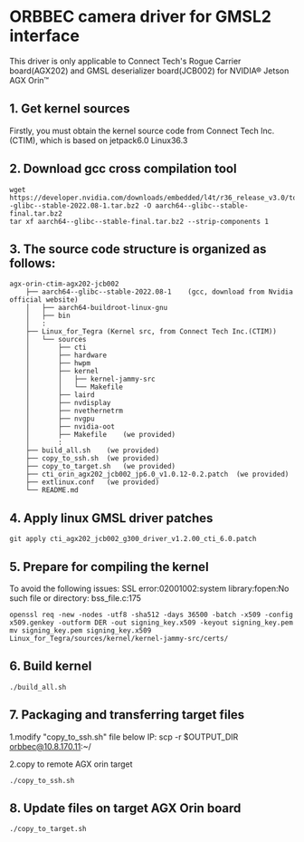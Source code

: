
# ORBBEC camera driver for GMSL2 interface

This driver is only applicable to Connect Tech's Rogue Carrier board(AGX202) and GMSL deserializer board(JCB002) for NVIDIA® Jetson AGX Orin™ 


## 1. Get kernel sources
  
Firstly, you must obtain the kernel source code from Connect Tech Inc.(CTIM), which is based on jetpack6.0 Linux36.3

## 2. Download gcc cross compilation tool

```
wget https://developer.nvidia.com/downloads/embedded/l4t/r36_release_v3.0/toolchain/aarch64--glibc--stable-2022.08-1.tar.bz2 -O aarch64--glibc--stable-final.tar.bz2
tar xf aarch64--glibc--stable-final.tar.bz2 --strip-components 1
```

## 3. The source code structure is organized as follows:
```
agx-orin-ctim-agx202-jcb002
	├── aarch64--glibc--stable-2022.08-1	(gcc, download from Nvidia official website)
	│   ├── aarch64-buildroot-linux-gnu
	│   ├── bin
	│   :
	├── Linux_for_Tegra	(Kernel src, from Connect Tech Inc.(CTIM))
	│   └── sources
	│	    ├── cti
	│       ├── hardware
	│       ├── hwpm
	│       ├── kernel
	│       │   ├── kernel-jammy-src
	│       │   └── Makefile
	│       ├── laird
	│       ├── nvdisplay
	│       ├── nvethernetrm
	│       ├── nvgpu
	│       ├── nvidia-oot
	│       ├── Makefile	(we provided)
	│       :
	├── build_all.sh  	(we provided)
	├── copy_to_ssh.sh	(we provided)
	├── copy_to_target.sh	(we provided)
	├── cti_orin_agx202_jcb002_jp6.0_v1.0.12-0.2.patch	(we provided)
	├── extlinux.conf	(we provided)
	└── README.md
```

## 4. Apply linux GMSL driver patches

```
git apply cti_agx202_jcb002_g300_driver_v1.2.00_cti_6.0.patch
```

## 5. Prepare for compiling the kernel

To avoid the following issues:
   SSL error:02001002:system library:fopen:No such file or directory: bss_file.c:175
```
openssl req -new -nodes -utf8 -sha512 -days 36500 -batch -x509 -config x509.genkey -outform DER -out signing_key.x509 -keyout signing_key.pem
mv signing_key.pem signing_key.x509 Linux_for_Tegra/sources/kernel/kernel-jammy-src/certs/
```

## 6. Build kernel
```
./build_all.sh
```

## 7. Packaging and transferring target files

1.modify "copy_to_ssh.sh" file below IP:
  scp -r $OUTPUT_DIR orbbec@10.8.170.11:~/

2.copy to remote AGX orin target
```
./copy_to_ssh.sh
```

## 8. Update files on target AGX Orin board

```
./copy_to_target.sh
```


